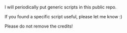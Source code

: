 I will periodically put generic scripts in this public repo.

If you found a specific script useful, please let me know :)

Please do not remove the credits!
